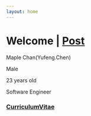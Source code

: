 ```yaml
---
layout: home
---
```

# Welcome | [Post](/tags)


Maple Chan(Yufeng.Chen)

Male

23 years old

Software Engineer


### [CurriculumVitae](/cv)

